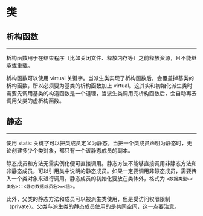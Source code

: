 # 类

## 析构函数

---

析构函数用于在结束程序（比如关闭文件、释放内存等）之前释放资源，且不能继承或重载。

析构函数可以使用 virtual 关键字。当派生类实现了析构函数后，会覆盖掉基类的析构函数，所以必须要为基类的析构函数加上 virtual。这其实和初始化派生类时需要先调用基类的构造函数是一个道理，当派生类调用完析构函数后，会自动再去调用父类的虚析构函数。

## 静态

---

使用 static 关键字可以把类成员定义为静态。当把一个类成员声明为静态时，无论创建多少个类对象，都只有一个该静态成员的副本。

静态成员和方法无需实例化便可直接调用。静态方法不能够直接调用非静态方法和非静态成员，可以引用类中说明的静态成员。如果一定要调用非静态成员，需要传入一个类对象来进行调用。静态成员的初始化要放在类体外，格式为 `<数据类型><类名>::<静态数据成员名>=<值>`。

此外，父类的静态方法和成员可以被派生类使用，但是受访问权限限制（private）。父类与派生类的静态成员使用的是共同空间，这一点要注意。